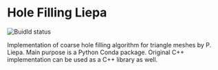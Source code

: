 # Hole Filling Liepa

![Buidld status](https://github.com/russelmann/hole-filling-liepa/actions/workflows/python-package-conda.yml/badge.svg?event=push)

Implementation of coarse hole filling algorithm for triangle meshes by P. Liepa. Main purpose is a Python Conda package. Original C++ implementation can be used as a C++ library as well.
